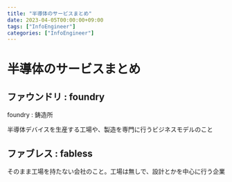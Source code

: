 ```yaml
---
title: "半導体のサービスまとめ"
date: 2023-04-05T00:00:00+09:00
tags: ["InfoEngineer"]
categories: ["InfoEngineer"]
---
```

# 半導体のサービスまとめ

## ファウンドリ : foundry

foundry : 鋳造所

半導体デバイスを生産する工場や、製造を専門に行うビジネスモデルのこと

## ファブレス : fabless

そのまま工場を持たない会社のこと。工場は無しで、設計とかを中心に行う企業
